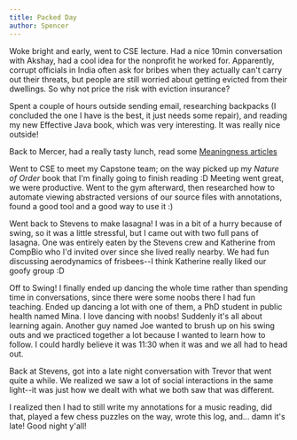 ```yaml
---
title: Packed Day
author: Spencer
---
```


Woke bright and early, went to CSE lecture. Had a nice 10min conversation with Akshay, had a cool idea for the nonprofit he worked for. Apparently, corrupt officials in India often ask for bribes when they actually can't carry out their threats, but people are still worried about getting evicted from their dwellings. So why not price the risk with eviction insurance?

Spent a couple of hours outside sending email, researching backpacks (I concluded the one I have is the best, it just needs some repair), and reading my new Effective Java book, which was very interesting. It was really nice outside!

Back to Mercer, had a really tasty lunch, read some [Meaningness articles](https://meaningness.com/fluidity-desiderata)

Went to CSE to meet my Capstone team; on the way picked up my *Nature of Order* book that I'm finally going to finish reading :D Meeting went great, we were productive. Went to the gym afterward, then researched how to automate viewing abstracted versions of our source files with annotations, found a good tool and a good way to use it :)

Went back to Stevens to make lasagna! I was in a bit of a hurry because of swing, so it was a little stressful, but I came out with two full pans of lasagna. One was entirely eaten by the Stevens crew and Katherine from CompBio who I'd invited over since she lived really nearby. We had fun discussing aerodynamics of frisbees--I think Katherine really liked our goofy group :D

Off to Swing! I finally ended up dancing the whole time rather than spending time in conversations, since there were some noobs there I had fun teaching. Ended up dancing a lot with one of them, a PhD student in public health named Mina. I love dancing with noobs! Suddenly it's all about learning again. Another guy named Joe wanted to brush up on his swing outs and we practiced together a lot because I wanted to learn how to follow. I could hardly believe it was 11:30 when it was and we all had to head out.

Back at Stevens, got into a late night conversation with Trevor that went quite a while. We realized we saw a lot of social interactions in the same light--it was just how we dealt with what we both saw that was different.

I realized then I had to still write my annotations for a music reading, did that, played a few chess puzzles on the way, wrote this log, and... damn it's late! Good night y'all!